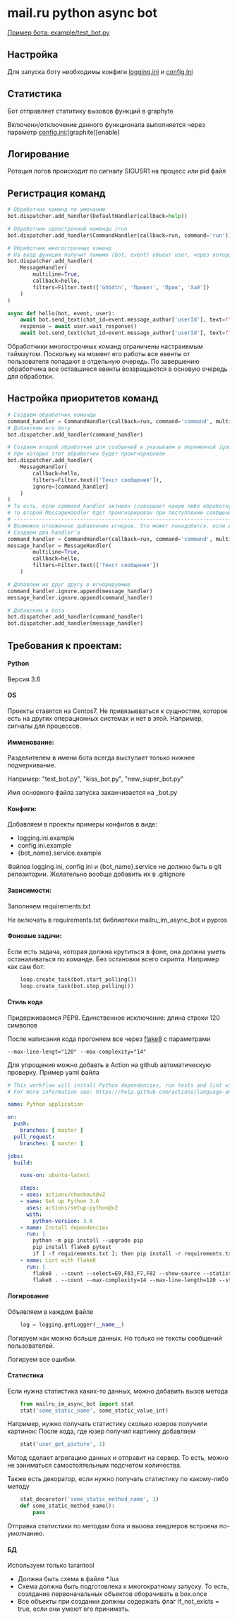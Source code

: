 # mail.ru python async bot

[Пример бота: example/test_bot.py](./example/test_bot.py)

## Настройка
Для запуска боту необходимы конфиги [logging.ini](./example/logging.ini) и [config.ini](./example/config.ini)

## Статистика
Бот отправляет статитику вызовов функций в graphyte

Включени/отключение данного функционала выполняется через параметр [config.ini:](./example/config.ini)[graphite][enable]

## Логирование 
Ротация логов происходит по сигналу SIGUSR1 на процесс или pid файл

## Регистрация команд
```python
# Обработчик команд по умочанию
bot.dispatcher.add_handler(DefaultHandler(callback=help))

# Обработчик однострочной команды /run
bot.dispatcher.add_handler(CommandHandler(callback=run, command='run'))

# Обработчик многострочных команд
# На вход функция получит помимо (bot, event) объект user, через который можно ожидать следующий ответ пользователя
bot.dispatcher.add_handler(
    MessageHandler(
        multiline=True,
        callback=hello,
        filters=Filter.text(['Ghbdtn', 'Привет', 'Прив', 'Хай'])
    )
)

async def hello(bot, event, user):
    await bot.send_text(chat_id=event.message_author['userId'], text=f"1 ответ на {event.text}")
    response = await user.wait_response()
    await bot.send_text(chat_id=event.message_author['userId'], text=f"2 ответ на {response.text}")

```
Обработчики многострочных команд ограничены настраивмым таймаутом. Поскольку на момент его работы все евенты от пользователя попадают в отдельную очередь. По завершению обработчика все оставшиеся евенты возвращаются в основую очередь для обработки.

## Настройка приоритетов команд
```python
# Создаем обработчик команды
command_handler = CommandHandler(callback=run, command='command', multiline=True)
# Добавляем его боту
bot.dispatcher.add_handler(command_handler)

# Создаем второй обработчик для сообщений и указываем в переменной ignore handler'ы,
# при которых этот обработчик будет проигнорирован
bot.dispatcher.add_handler(
    MessageHandler(
        callback=hello,
        filters=Filter.text(['Текст сообщения']),
        ignore=[command_handler]
    )
)
# То есть, если command_handler активен (совершает какую либо обработку или ждет сообщения от пользователя), 
# то второй MessageHandler бдет проигнорирован при поступлении сообщения
# ---------------------------------------------------------------------
# Возможно отложенное добавление игноров. Это может понадобится, если два  handler'a должны игнорировать друг друга
# Создаем два handler'a
command_handler = CommandHandler(callback=run, command='command', multiline=True)
message_handler = MessageHandler(
        multiline=True,
        callback=hello,
        filters=Filter.text(['Текст сообщения'])
    )

# Добавлем их друг другу в игнорируемые
command_handler.ignore.append(message_handler)
message_handler.ignore.append(command_handler)

# Добавляем в бота
bot.dispatcher.add_handler(command_handler)
bot.dispatcher.add_handler(message_handler)
```

## Требования к проектам:
#### Python
Версия 3.6

#### OS
Проекты ставятся на Centos7. Не привязывваться к сущностям, которое есть на других операционных системах и нет в этой. Например, сигналы для процессов.

#### Имменование:
Разделителем в имени бота всегда выступает только нижнее подчеркивание.

Например: "test_bot.py", "kiss_bot.py", "new_super_bot.py"

Имя основного файла запуска заканчивается на _bot.py 

#### Конфиги:
Добавляем в проекты примеры конфигов в виде:
* logging.ini.example
* config.ini.example
* {bot_name}.service.example

Файлов logging.ini, config.ini и {bot_name}.service не должно быть в git репозитории. Желательно вообще добавить их в .gitignore

#### Зависимости:
Заполняем requirements.txt

Не включать в requirements.txt библиотеки mailru_im_async_bot и pypros

#### Фоновые задачи:
Если есть задача, которая должна крутиться в фоне, она должна уметь останаливаться по команде. 
Без остановки всего скрипта.
Например как сам бот:
```python
    loop.create_task(bot.start_polling())
    loop.create_task(bot.stop_polling())
```

#### Стиль кода
Придерживаемся PEP8.
Единственное исключение: длина строки 120 символов

После написания кода прогоняем все через [flake8](https://flake8.pycqa.org/) c параметрами 
```
--max-line-lengt="120" --max-complexity="14"
```
Для упрощения можно добавть в Action на github автоматическую проверку. Пример yaml файла
```yaml
# This workflow will install Python dependencies, run tests and lint with a single version of Python
# For more information see: https://help.github.com/actions/language-and-framework-guides/using-python-with-github-actions

name: Python application

on:
  push:
    branches: [ master ]
  pull_request:
    branches: [ master ]

jobs:
  build:

    runs-on: ubuntu-latest

    steps:
    - uses: actions/checkout@v2
    - name: Set up Python 3.6
      uses: actions/setup-python@v2
      with:
        python-version: 3.6
    - name: Install dependencies
      run: |
        python -m pip install --upgrade pip
        pip install flake8 pytest
        if [ -f requirements.txt ]; then pip install -r requirements.txt; fi
    - name: Lint with flake8
      run: |
        flake8 . --count --select=E9,F63,F7,F82 --show-source --statistics
        flake8 . --count --max-complexity=14 --max-line-length=120 --statistics
```

#### Логирование
Объявляем в каждом файле
```python
    log = logging.getLogger(__name__)
```
Логируем как можно больше данных. Но только не тексты сообщений пользователей.

Логируем все ошибки.
#### Статистика
Если нужна статистика каких-то данных, можно добавить вызов метода
```python
    from mailru_im_async_bot import stat
    stat('some_static_name', some_static_value_int)
```
Например, нужно получать статистику сколько юзеров получили картинок:
После кода, где юзер получил картинку добавляем
```python
    stat('user_get_picture', 1)
```
Метод сделает агрегацию данных и отправит на сервер. То есть, можно не заниматься самостоятельным подсчетом количества. 

Также есть декоратор, если нужно получать статистику по какому-либо методу
```python
    stat_decorator('some_static_method_name', 1)
    def some_static_method_name():
        pass
```
Отправка статистики по методам бота и вызова хендлеров встроена по-умолчанию.


#### БД
Используем только tarantool
* Должна быть схема в  файле *.lua
* Схема должна быть подготовлека к многократному запуску. То есть, созлдание первоначальных объектов оборачивать в box.once
* Все объекты при создании должны содержать флаг if_not_exists = true, если они умеют его принимать.